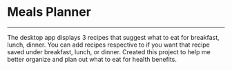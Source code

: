 # Meals Planner
___
The desktop app displays 3 recipes that suggest what to eat for breakfast, lunch, dinner. You can add recipes respective 
to if you want that recipe saved under breakfast, lunch, or dinner. Created this project to help me better organize and 
plan out what to eat for health benefits. 
